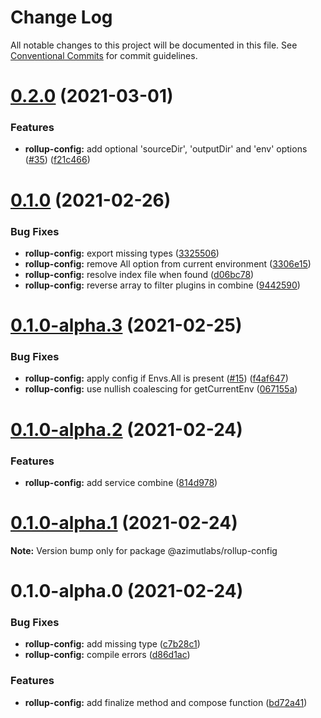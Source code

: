 # Change Log

All notable changes to this project will be documented in this file.
See [Conventional Commits](https://conventionalcommits.org) for commit guidelines.

# [0.2.0](https://github.com/azimutlabs/rollup/compare/@azimutlabs/rollup-config@0.1.0...@azimutlabs/rollup-config@0.2.0) (2021-03-01)


### Features

* **rollup-config:** add optional 'sourceDir', 'outputDir' and 'env' options ([#35](https://github.com/azimutlabs/rollup/issues/35)) ([f21c466](https://github.com/azimutlabs/rollup/commit/f21c4668382b50cfa0628572cf42fbbd20ef19aa))





# [0.1.0](https://github.com/azimutlabs/rollup/compare/@azimutlabs/rollup-config@0.1.0-alpha.3...@azimutlabs/rollup-config@0.1.0) (2021-02-26)


### Bug Fixes

* **rollup-config:** export missing types ([3325506](https://github.com/azimutlabs/rollup/commit/3325506e1de16dc8a903b9e5d2120ed54251948c))
* **rollup-config:** remove All option from current environment ([3306e15](https://github.com/azimutlabs/rollup/commit/3306e1594a247c7cf95567016660bcba470fca9a))
* **rollup-config:** resolve index file when found ([d06bc78](https://github.com/azimutlabs/rollup/commit/d06bc78881205243cbc4f16f2479364c01ea1f35))
* **rollup-config:** reverse array to filter plugins in combine ([9442590](https://github.com/azimutlabs/rollup/commit/94425905723017e4d0867fbc0f48083ba8f5f760))





# [0.1.0-alpha.3](https://github.com/azimutlabs/rollup/compare/@azimutlabs/rollup-config@0.1.0-alpha.2...@azimutlabs/rollup-config@0.1.0-alpha.3) (2021-02-25)


### Bug Fixes

* **rollup-config:** apply config if Envs.All is present ([#15](https://github.com/azimutlabs/rollup/issues/15)) ([f4af647](https://github.com/azimutlabs/rollup/commit/f4af64744e861ce9b897bf05dad655dfd5cd4c01))
* **rollup-config:** use nullish coalescing for getCurrentEnv ([067155a](https://github.com/azimutlabs/rollup/commit/067155a835a114c31af8e62dc29601ad5ee0de1d))





# [0.1.0-alpha.2](https://github.com/azimutlabs/rollup/compare/@azimutlabs/rollup-config@0.1.0-alpha.1...@azimutlabs/rollup-config@0.1.0-alpha.2) (2021-02-24)


### Features

* **rollup-config:** add service combine ([814d978](https://github.com/azimutlabs/rollup/commit/814d97853c6a771f4ad4baf55c5920ec6a66fe36))





# [0.1.0-alpha.1](https://github.com/azimutlabs/rollup/compare/@azimutlabs/rollup-config@0.1.0-alpha.0...@azimutlabs/rollup-config@0.1.0-alpha.1) (2021-02-24)

**Note:** Version bump only for package @azimutlabs/rollup-config





# 0.1.0-alpha.0 (2021-02-24)


### Bug Fixes

* **rollup-config:** add missing type ([c7b28c1](https://github.com/azimutlabs/rollup/commit/c7b28c198bcf44f16b7fbee00fdbfd10d00ec8bc))
* **rollup-config:** compile errors ([d86d1ac](https://github.com/azimutlabs/rollup/commit/d86d1ac9007a05b03abdbace8b86696eab061fa8))


### Features

* **rollup-config:** add finalize method and compose function ([bd72a41](https://github.com/azimutlabs/rollup/commit/bd72a415ffae141f86ff3d71ad34618e9a295cee))
